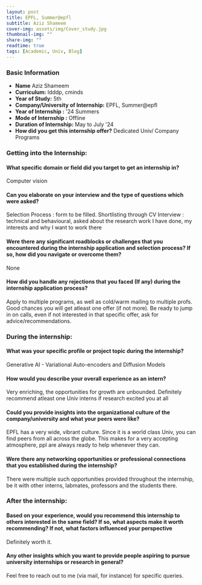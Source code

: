 ```yaml
---
layout: post
title: EPFL, Summer@epfl
subtitle: Aziz Shameem 
cover-img: assets/img/Cover_study.jpg
thumbnail-img: ""
share-img: ""
readtime: true
tags: [Academic, Univ, Blog]
---
```

### Basic Information

- **Name** Aziz Shameem 
- **Curriculum:** Idddp, cminds
- **Year of Study:** 5th
- **Company/University of Internship:** EPFL, Summer@epfl
- **Year of Internship :** '24 Summers
- **Mode of Internship :** Offline
- **Duration of Internship:** May to July '24
- **How did you get this internship offer?** Dedicated Univ/ Company Programs

### Getting into the Internship:

#### What specific domain or field did you target to get an internship in?
Computer vision 

#### Can you elaborate on your interview and the type of questions which were asked?
Selection Process : form to be filled. Shortlisting through CV
Interview : technical and behavioural, asked about the research work I have done, my interests and why I want to work there

#### Were there any significant roadblocks or challenges that you encountered during the internship application and selection process? If so, how did you navigate or overcome them?
None

#### How did you handle any rejections that you faced (If any) during the internship application process?
Apply to multiple programs, as well as cold/warm mailing to multiple profs. Good chances you will get atleast one offer (if not more). Be ready to jump in on calls, even if not interested in that specific offer, ask for advice/recommendations.

### During the internship:
#### What was your specific profile or project topic during the internship?
Generative AI - Variational Auto-encoders and Diffusion Models

#### How would you describe your overall experience as an intern?
Very enriching, the opportunities for growth are unbounded. Definitely recommend atleast one Univ interns if research excited you at all

#### Could you provide insights into the organizational culture of the company/university and what your peers were like?
EPFL has a very wide, vibrant culture. Since it is a world class Univ, you can find peers from all across the globe. This makes for a very accepting atmosphere, ppl are always ready to help whenever they can.

#### Were there any networking opportunities or professional connections that you established during the internship?
There were multiple such opportunities provided throughout the internship, be it with other interns, labmates, professors and the students there.

### After the internship:

#### Based on your experience, would you recommend this internship to others interested in the same field? If so, what aspects make it worth recommending? If not, what factors influenced your perspective
Definitely worth it.

#### Any other insights which you want to provide people aspiring to pursue university internships or research in general?
Feel free to reach out to me (via mail, for instance) for specific queries. 